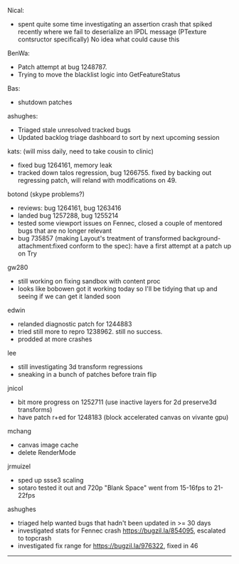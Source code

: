 Nical:
* spent quite some time investigating an assertion crash that spiked recently where we fail to deserialize an IPDL message (PTexture contsructor specifically) No idea what could cause this



BenWa:
* Patch attempt at bug 1248787.
* Trying to move the blacklist logic into GetFeatureStatus



Bas:
* shutdown patches



ashughes:
* Triaged stale unresolved tracked bugs
* Updated backlog triage dashboard to sort by next upcoming session



kats: (will miss daily, need to take cousin to clinic)
* fixed bug 1264161, memory leak
* tracked down talos regression, bug 1266755. fixed by backing out regressing patch, will reland with modifications on 49.



botond (skype problems?)
  - reviews: bug 1264161, bug 1263416
  - landed bug 1257288, bug 1255214
  - tested some viewport issues on Fennec, closed a couple of mentored bugs that are no longer relevant
  - bug 735857 (making Layout's treatment of transformed background-attachment:fixed conform to the spec): have a first attempt at a patch up on Try



gw280
* still working on fixing sandbox with content proc
* looks like bobowen got it working today so I'll be tidying that up and seeing if we can get it landed soon



edwin
* relanded diagnostic patch for 1244883
* tried still more to repro 1238962. still no success.
* prodded at more crashes



lee
* still investigating 3d transform regressions
* sneaking in a bunch of patches before train flip



jnicol
* bit more progress on 1252711 (use inactive layers for 2d preserve3d transforms)
* have patch r+ed for 1248183 (block accelerated canvas on vivante gpu)



mchang
* canvas image cache
* delete RenderMode



jrmuizel
* sped up ssse3 scaling
* sotaro tested it out and 720p "Blank Space" went from 15-16fps to 21-22fps



ashughes
* triaged help wanted bugs that hadn't been updated in >= 30 days
* investigated stats for Fennec crash https://bugzil.la/854095, escalated to topcrash
* investigated fix range for https://bugzil.la/976322, fixed in 46

________________


